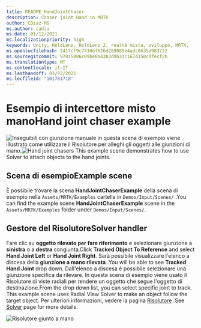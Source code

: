 ```yaml
---
title: README_HandJointChaser
description: Chaser joint Hand in MRTK
author: CDiaz-MS
ms.author: cadia
ms.date: 01/12/2021
ms.localizationpriority: high
keywords: Unity, HoloLens, HoloLens 2, realtà mista, sviluppo, MRTK,
ms.openlocfilehash: 2417cf9c7710ef626d289089e4adc0635d983722
ms.sourcegitcommit: 97815006c09be0a43b3d9b33c1674150cdfecf2b
ms.translationtype: MT
ms.contentlocale: it-IT
ms.lasthandoff: 03/03/2021
ms.locfileid: "101781718"
---
```

# <a name="hand-joint-chaser-example"></a><span data-ttu-id="04238-104">Esempio di intercettore misto mano</span><span class="sxs-lookup"><span data-stu-id="04238-104">Hand joint chaser example</span></span>

<span data-ttu-id="04238-105">![Inseguibili con giunzione manuale in ](Images/HandJointChaser/MRTK_HandJointChaser_Main.jpg) questa scena di esempio viene illustrato come utilizzare il Risolutore per alleghi gli oggetti alle giunzioni di mano.</span><span class="sxs-lookup"><span data-stu-id="04238-105">![Hand joint chasers](Images/HandJointChaser/MRTK_HandJointChaser_Main.jpg) This example scene demonstrates how to use Solver to attach objects to the hand joints.</span></span>

## <a name="example-scene"></a><span data-ttu-id="04238-106">Scena di esempio</span><span class="sxs-lookup"><span data-stu-id="04238-106">Example scene</span></span>

<span data-ttu-id="04238-107">È possibile trovare la scena **HandJointChaserExample** della scena di esempio nella `Assets/MRTK/Examples` cartella in `Demos/Input/Scenes/` .</span><span class="sxs-lookup"><span data-stu-id="04238-107">You can find the example scene **HandJointChaserExample** scene in the `Assets/MRTK/Examples` folder under `Demos/Input/Scenes/`.</span></span>

## <a name="solver-handler"></a><span data-ttu-id="04238-108">Gestore del Risolutore</span><span class="sxs-lookup"><span data-stu-id="04238-108">Solver handler</span></span>

<span data-ttu-id="04238-109">Fare clic su **oggetto rilevato per fare riferimento** e selezionare giunzione a **sinistra** o a **destra** congiunta.</span><span class="sxs-lookup"><span data-stu-id="04238-109">Click **Tracked Object To Reference** and select **Hand Joint Left** or **Hand Joint Right**.</span></span> <span data-ttu-id="04238-110">Sarà possibile visualizzare l'elenco a discesa della **giunzione a mano rilevata** .</span><span class="sxs-lookup"><span data-stu-id="04238-110">You will be able to see **Tracked Hand Joint** drop down.</span></span> <span data-ttu-id="04238-111">Dall'elenco a discesa è possibile selezionare una giunzione specifica da rilevare. In questa scena di esempio viene usato il Risolutore di viste radiali per rendere un oggetto che segue l'oggetto di destinazione.</span><span class="sxs-lookup"><span data-stu-id="04238-111">From the drop down list, you can select specific joint to track. This example scene uses Radial View Solver to make an object follow the target object.</span></span> <span data-ttu-id="04238-112">Per ulteriori informazioni, vedere la pagina [Risolutore](README_Solver.md) .</span><span class="sxs-lookup"><span data-stu-id="04238-112">See [Solver](README_Solver.md) page for more details.</span></span>

![Risolutore giunto a mano](Images/HandJointChaser/MRTK_Solver_HandJoint.jpg)
